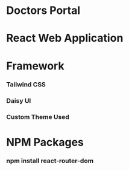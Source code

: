 # Doctors Portal
# React Web Application





# Framework
### Tailwind CSS
### Daisy UI

### Custom Theme Used

# NPM Packages
### npm install react-router-dom
